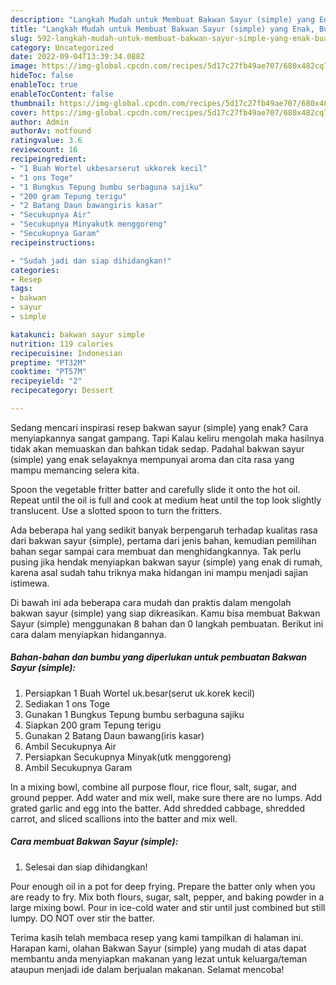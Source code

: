 ```yaml
---
description: "Langkah Mudah untuk Membuat Bakwan Sayur (simple) yang Enak, Buat Buka Puasa Menggugah Selera"
title: "Langkah Mudah untuk Membuat Bakwan Sayur (simple) yang Enak, Buat Buka Puasa Menggugah Selera"
slug: 592-langkah-mudah-untuk-membuat-bakwan-sayur-simple-yang-enak-buat-buka-puasa-menggugah-selera
category: Uncategorized
date: 2022-09-04T13:39:34.088Z
image: https://img-global.cpcdn.com/recipes/5d17c27fb49ae707/680x482cq70/bakwan-sayur-simple-foto-resep-utama.jpg
hideToc: false
enableToc: true
enableTocContent: false
thumbnail: https://img-global.cpcdn.com/recipes/5d17c27fb49ae707/680x482cq70/bakwan-sayur-simple-foto-resep-utama.jpg
cover: https://img-global.cpcdn.com/recipes/5d17c27fb49ae707/680x482cq70/bakwan-sayur-simple-foto-resep-utama.jpg
author: Admin
authorAv: notfound
ratingvalue: 3.6
reviewcount: 16
recipeingredient:
- "1 Buah Wortel ukbesarserut ukkorek kecil"
- "1 ons Toge"
- "1 Bungkus Tepung bumbu serbaguna sajiku"
- "200 gram Tepung terigu"
- "2 Batang Daun bawangiris kasar"
- "Secukupnya Air"
- "Secukupnya Minyakutk menggoreng"
- "Secukupnya Garam"
recipeinstructions:

- "Sudah jadi dan siap dihidangkan!"
categories:
- Resep
tags:
- bakwan
- sayur
- simple

katakunci: bakwan sayur simple 
nutrition: 119 calories
recipecuisine: Indonesian
preptime: "PT32M"
cooktime: "PT57M"
recipeyield: "2"
recipecategory: Dessert

---
```



Sedang mencari inspirasi resep bakwan sayur (simple) yang enak? Cara menyiapkannya sangat gampang. Tapi Kalau keliru mengolah maka hasilnya tidak akan memuaskan dan bahkan tidak sedap. Padahal bakwan sayur (simple) yang enak selayaknya mempunyai aroma dan cita rasa yang mampu memancing selera kita.


Spoon the vegetable fritter batter and carefully slide it onto the hot oil. Repeat until the oil is full and cook at medium heat until the top look slightly translucent. Use a slotted spoon to turn the fritters.

Ada beberapa hal yang sedikit banyak berpengaruh terhadap kualitas rasa dari bakwan sayur (simple), pertama dari jenis bahan, kemudian pemilihan bahan segar sampai cara membuat dan menghidangkannya. Tak perlu pusing jika hendak menyiapkan bakwan sayur (simple) yang enak di rumah, karena asal sudah tahu triknya maka hidangan ini mampu menjadi sajian istimewa.


Di bawah ini ada beberapa cara mudah dan praktis dalam mengolah bakwan sayur (simple) yang siap dikreasikan. Kamu bisa membuat Bakwan Sayur (simple) menggunakan 8 bahan dan 0 langkah pembuatan. Berikut ini cara dalam menyiapkan hidangannya.

<!--inarticleads1-->

##### Bahan-bahan dan bumbu yang diperlukan untuk pembuatan Bakwan Sayur (simple):

1. Persiapkan 1 Buah Wortel uk.besar(serut uk.korek kecil)
1. Sediakan 1 ons Toge
1. Gunakan 1 Bungkus Tepung bumbu serbaguna sajiku
1. Siapkan 200 gram Tepung terigu
1. Gunakan 2 Batang Daun bawang(iris kasar)
1. Ambil Secukupnya Air
1. Persiapkan Secukupnya Minyak(utk menggoreng)
1. Ambil Secukupnya Garam


In a mixing bowl, combine all purpose flour, rice flour, salt, sugar, and ground pepper. Add water and mix well, make sure there are no lumps. Add grated garlic and egg into the batter. Add shredded cabbage, shredded carrot, and sliced scallions into the batter and mix well. 

<!--inarticleads2-->

##### Cara membuat Bakwan Sayur (simple):


1. Selesai dan siap dihidangkan!

Pour enough oil in a pot for deep frying. Prepare the batter only when you are ready to fry. Mix both flours, sugar, salt, pepper, and baking powder in a large mixing bowl. Pour in ice-cold water and stir until just combined but still lumpy. DO NOT over stir the batter. 

Terima kasih telah membaca resep yang kami tampilkan di halaman ini. Harapan kami, olahan Bakwan Sayur (simple) yang mudah di atas dapat membantu anda menyiapkan makanan yang lezat untuk keluarga/teman ataupun menjadi ide dalam berjualan makanan. Selamat mencoba!
